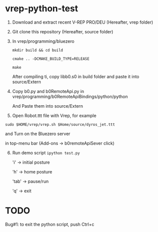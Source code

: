 # vrep-python-test

1. Download and extract recent V-REP PRO/DEU (Hereafter, vrep folder)
2. Git clone this repository (Hereafter, source folder)
3. In vrep/programming/bluezero

   ```mkdir build && cd build```

   ```cmake .. -DCMAKE_BUILD_TYPE=RELEASE```
   
   ```make```
   
   After compiling ti, copy libb0.s0 in build folder and paste it into source/Extern 
   
 4. Copy b0.py and b0RemoteApi.py in vrep/programming/b0RemoteApiBindings/python/python
 
    And Paste them into source/Extern
    
 5. Open Robot.ttt file with Vrep, for example
 
   ```sudo $HOME/vrep/vrep.sh $Home/source/dyros_jet.ttt```
   
   and Turn on the Bluezero server
   
   in top-menu bar (Add-ons -> b0remoteApiSever click)
   
 6. Run demo script
   ``` ipython test.py ```

     'i' -> initial posture

     'h' -> home posture

     'tab' -> pause/run

     'q' -> exit
   
 # TODO
 Bug#1: to exit the python script, push Ctrl+c
 
